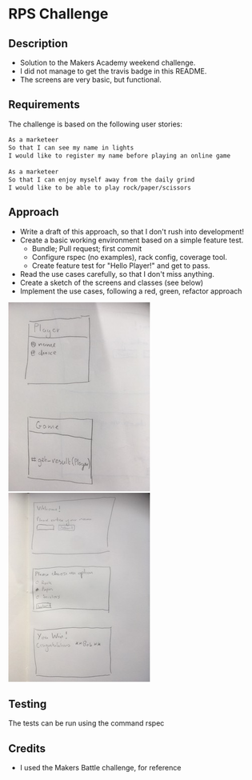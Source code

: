 # RPS Challenge

Description
-------

* Solution to the Makers Academy weekend challenge.
* I did not manage to get the travis badge in this README.
* The screens are very basic, but functional.

Requirements
----

The challenge is based on the following user stories:

```
As a marketeer
So that I can see my name in lights
I would like to register my name before playing an online game

As a marketeer
So that I can enjoy myself away from the daily grind
I would like to be able to play rock/paper/scissors
```
Approach
----

* Write a draft of this approach, so that I don't rush into development!
* Create a basic working environment based on a simple feature test.
  * Bundle; Pull request; first commit
  * Configure rspec (no examples), rack config, coverage tool.
  * Create feature test for "Hello Player!" and get to pass.
* Read the use cases carefully, so that I don't miss anything.
* Create a sketch of the screens and classes (see below)
* Implement the use cases, following a red, green, refactor approach

![Classes](/images/classes.jpg)
![Screens](/images/screens.jpg)

 Testing
---- 

The tests can be run using the command rspec


 Credits
---- 

* I used the Makers Battle challenge, for reference